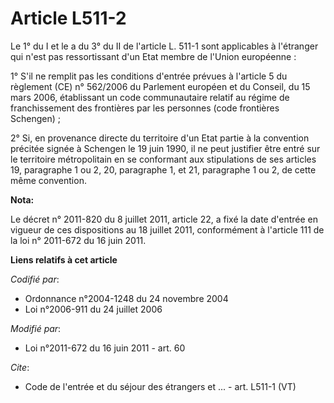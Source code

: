 # Article L511-2

Le 1° du I et le a du 3° du II de l'article L. 511-1 sont applicables à l'étranger qui n'est pas ressortissant d'un Etat
membre de l'Union européenne : 

1° S'il ne remplit pas les conditions d'entrée prévues à l'article 5 du règlement (CE) n° 562/2006 du Parlement européen et
du Conseil, du 15 mars 2006, établissant un code communautaire relatif au régime de franchissement des frontières par les
personnes (code frontières Schengen) ; 

2° Si, en provenance directe du territoire d'un Etat partie à la convention précitée signée à Schengen le 19 juin 1990, il ne
peut justifier être entré sur le territoire métropolitain en se conformant aux stipulations de ses articles 19, paragraphe 1
ou 2, 20, paragraphe 1, et 21, paragraphe 1 ou 2, de cette même convention.

**Nota:**

Le décret n° 2011-820 du 8 juillet 2011, article 22, a fixé la date d'entrée en vigueur de ces dispositions au 18 juillet
2011, conformément à l'article 111 de la loi n° 2011-672 du 16 juin 2011.

**Liens relatifs à cet article**

_Codifié par_:

  - Ordonnance n°2004-1248 du 24 novembre 2004
  - Loi n°2006-911 du 24 juillet 2006

_Modifié par_:

  - Loi n°2011-672 du 16 juin 2011 - art. 60

_Cite_:

  - Code de l'entrée et du séjour des étrangers et ... - art. L511-1 (VT)

